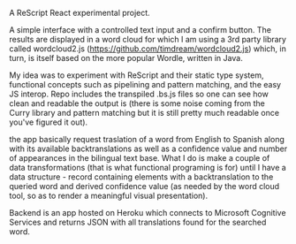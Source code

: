 A ReScript React experimental project.

A simple interface with a controlled text input and a confirm button. The results are displayed in a word cloud for which I am using a 3rd party library called wordcloud2.js (https://github.com/timdream/wordcloud2.js) which, in turn, is itself based on the more popular Wordle, written in Java.

My idea was to experiment with ReScript and their static type system, functional concepts such as pipelining and pattern matching, and the easy JS interop. Repo includes the transpiled .bs.js files so one can see how clean and readable the output is (there is some noise coming from the Curry library and pattern matching but it is still pretty much readable once you've figured it out).

the app basically request traslation of a word from English to Spanish along with its available backtranslations as well as a confidence value and number of appearances in the bilingual text base. 
What I do is make a couple of data transformations (that is what functional programing is for) until I have a data structure - record containing elements with a backtranslation to the queried word and derived confidence value (as needed by the word cloud tool, so as to render a meaningful visual presentation).

Backend is an app hosted on Heroku which connects to Microsoft Cognitive Services and returns JSON with all translations found for the searched word.
